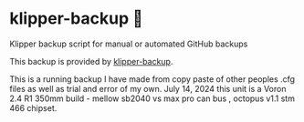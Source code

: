 # klipper-backup 💾 
Klipper backup script for manual or automated GitHub backups 

This backup is provided by [klipper-backup](https://github.com/Staubgeborener/klipper-backup).

This is a running backup I have made from copy paste of other peoples .cfg files as well as trial and error of my own. July 14, 2024 this unit is a Voron 2.4 R1 350mm build - mellow sb2040 vs max pro can bus , octopus v1.1 stm 466 chipset. 
